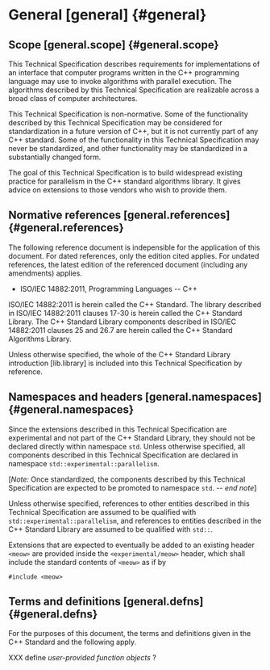 # General [general] {#general}

## Scope [general.scope] {#general.scope}

This Technical Specification describes requirements for implementations of an
interface that computer programs written in the C++ programming language may
use to invoke algorithms with parallel execution. The algorithms described by
this Technical Specification are realizable across a broad class of
computer architectures.

This Technical Specification is non-normative. Some of the functionality
described by this Technical Specification may be considered for standardization
in a future version of C++, but it is not currently part of any C++ standard.
Some of the functionality in this Technical Specification may never be
standardized, and other functionality may be standardized in a substantially
changed form.

The goal of this Technical Specification is to build widespread existing
practice for parallelism in the C++ standard algorithms library. It gives
advice on extensions to those vendors who wish to provide them.

## Normative references [general.references] {#general.references}

The following reference document is indepensible for the application of this
document. For dated references, only the edition cited applies. For undated
references, the latest edition of the referenced document (including any
amendments) applies.

* ISO/IEC 14882:2011, Programming Languages -- C++

ISO/IEC 14882:2011 is herein called the C++ Standard. The library described in
ISO/IEC 14882:2011 clauses 17-30 is herein called the C++ Standard Library. The
C++ Standard Library components described in ISO/IEC 14882:2011 clauses 25 and
26.7 are herein called the C++ Standard Algorithms Library.

Unless otherwise specified, the whole of the C++ Standard Library introduction
[lib.library] is included into this Technical Specification by reference.

## Namespaces and headers [general.namespaces] {#general.namespaces}

Since the extensions described in this Technical Specification are
experimental and not part of the C++ Standard Library, they should not be
declared directly within namespace `std`. Unless otherwise specified, all
components described in this Technical Specification are declared in namespace
`std::experimental::parallelism`.

[*Note:* Once standardized, the components described by this Technical Specification
are expected to be promoted to namespace `std`. -- *end note*]

Unless otherwise specified, references to other entities described in this
Technical Specification are assumed to be qualified with
`std::experimental::parallelism`, and references to entities described in the
C++ Standard Library are assumed to be qualified with `std::`.

Extensions that are expected to eventually be added to an existing header
`<meow>` are provided inside the `<experimental/meow>` header, which shall
include the standard contents of `<meow>` as if by

    #include <meow>

## Terms and definitions [general.defns] {#general.defns}

For the purposes of this document, the terms and definitions given in the C++
Standard and the following apply.

XXX define *user-provided function objects* ?

